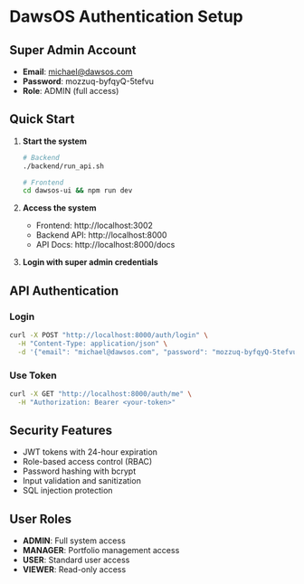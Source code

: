 # DawsOS Authentication Setup

## Super Admin Account

- **Email**: michael@dawsos.com
- **Password**: mozzuq-byfqyQ-5tefvu
- **Role**: ADMIN (full access)

## Quick Start

1. **Start the system**
   ```bash
   # Backend
   ./backend/run_api.sh
   
   # Frontend
   cd dawsos-ui && npm run dev
   ```

2. **Access the system**
   - Frontend: http://localhost:3002
   - Backend API: http://localhost:8000
   - API Docs: http://localhost:8000/docs

3. **Login with super admin credentials**

## API Authentication

### Login
```bash
curl -X POST "http://localhost:8000/auth/login" \
  -H "Content-Type: application/json" \
  -d '{"email": "michael@dawsos.com", "password": "mozzuq-byfqyQ-5tefvu"}'
```

### Use Token
```bash
curl -X GET "http://localhost:8000/auth/me" \
  -H "Authorization: Bearer <your-token>"
```

## Security Features

- JWT tokens with 24-hour expiration
- Role-based access control (RBAC)
- Password hashing with bcrypt
- Input validation and sanitization
- SQL injection protection

## User Roles

- **ADMIN**: Full system access
- **MANAGER**: Portfolio management access
- **USER**: Standard user access
- **VIEWER**: Read-only access
